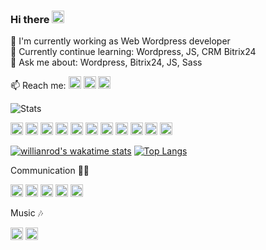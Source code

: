 

### Hi there <img src="https://raw.githubusercontent.com/MartinHeinz/MartinHeinz/master/wave.gif" height="20">

🔭 I'm currently working as Web Wordpress developer<br />
🌱 Currently continue learning: Wordpress, JS, CRM Bitrix24<br />
💬 Ask me about: Wordpress, Bitrix24, JS, Sass<br />

📫 Reach me: [<img src="https://img.shields.io/badge/LinkedIn-0077B5?style=for-the-badge&logo=linkedin&logoColor=white" alt="github stats" height="20" />](https://www.linkedin.com/in/denis-kravchuk/) [<img src="https://img.shields.io/badge/Facebook-1877F2?style=for-the-badge&logo=facebook&logoColor=white" alt="github stats" height="20" />](https://www.facebook.com/denis.kravchuk.ua) [<img src="https://img.shields.io/badge/GitHub-100000?style=for-the-badge&logo=github&logoColor=white" alt="github stats" height="20" />](https://github.com/luminousnow)

![Stats](https://github-readme-stats.vercel.app/api?username=luminousnow&show_icons=true&custom_title=GitHub%20stats)

<img src="https://img.shields.io/badge/Windows-0078D6?style=for-the-badge&logo=windows&logoColor=white" alt="github stats" height="20" /> <img src="https://img.shields.io/badge/Ubuntu-E95420?style=for-the-badge&logo=ubuntu&logoColor=white" alt="github stats" height="20" /> <img src="https://img.shields.io/badge/HTML5-E34F26?style=for-the-badge&logo=html5&logoColor=white" alt="github stats" height="20" /> <img src="https://img.shields.io/badge/CSS3-1572B6?style=for-the-badge&logo=css3&logoColor=white" alt="github stats" height="20" /> <img src="https://img.shields.io/badge/Sass-CC6699?style=for-the-badge&logo=sass&logoColor=whit" alt="github stats" height="20" /> <img src="https://img.shields.io/badge/JavaScript-F7DF1E?style=for-the-badge&logo=javascript&logoColor=black" alt="github stats" height="20" /> <img src="https://img.shields.io/badge/jQuery-0769AD?style=for-the-badge&logo=jquery&logoColor=white" alt="github stats" height="20" /> <img src="https://img.shields.io/badge/Node.js-43853D?style=for-the-badge&logo=node.js&logoColor=white" alt="github stats" height="20" /> <img src="https://img.shields.io/badge/PHP-777BB4?style=for-the-badge&logo=php&logoColor=white" alt="github stats" height="20" /> <img src="https://img.shields.io/badge/React-20232A?style=for-the-badge&logo=react&logoColor=61DAFB" alt="github stats" height="20" /> <img src="https://img.shields.io/badge/Redux-593D88?style=for-the-badge&logo=redux&logoColor=white" alt="github stats" height="20" />

[![willianrod's wakatime stats](https://github-readme-stats.vercel.app/api/wakatime?username=luminousnow&layout=compact&langs_count=6&range=last_7_days&custom_title=Weekly%20stats)](https://github.com/anuraghazra/github-readme-stats) [![Top Langs](https://github-readme-stats.vercel.app/api/top-langs/?username=luminousnow&layout=compact&langs_count=6)](https://github.com/anuraghazra/github-readme-stats)

Communication 🤜🤛

<img src="https://img.shields.io/badge/Slack-4A154B?style=for-the-badge&logo=slack&logoColor=white" alt="github stats" height="20" /> <img src="https://img.shields.io/badge/Discord-7289DA?style=for-the-badge&logo=discord&logoColor=white" alt="github stats" height="20" /> <img src="https://img.shields.io/badge/Zoom-2D8CFF?style=for-the-badge&logo=zoom&logoColor=white" alt="github stats" height="20" /> <img src="https://aleen42.github.io/badges/src/stackoverflow.svg" alt="github stats" height="20" /> <img src="https://img.shields.io/badge/Medium-12100E?style=for-the-badge&logo=medium&logoColor=white" alt="github stats" height="20" />

Music 🎶

<img src="https://img.shields.io/badge/Deezer-FEAA2D?style=for-the-badge&logo=deezer&logoColor=white" alt="github stats" height="20" /> <img src="https://img.shields.io/badge/YouTube_Music-FF0000?style=for-the-badge&logo=youtube-music&logoColor=white" alt="github stats" height="20" />
